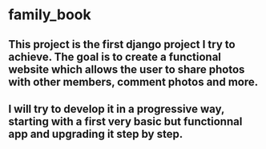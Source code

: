 # family_book
## This project is the first django project I try to achieve. The goal is to create a functional website which allows the user to share photos with other members, comment photos and more. 
## I will try to develop it in a progressive way, starting with a first very basic but functionnal app and upgrading it step by step. 
